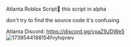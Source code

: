 Atlanta Roblox Script🔮
this script in alpha

don't try to find the source code it's confusing

Atlanta Discord: https://discord.gg/vxaZ9JDWe5
![1739544198154fvyhqvwv](https://github.com/user-attachments/assets/cd73d175-7213-4d37-a61e-bf0e754ac76e)

